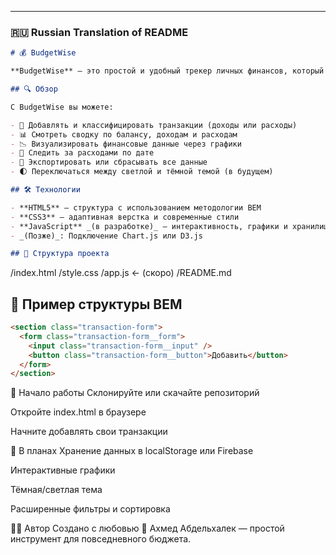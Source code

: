 ---

### 🇷🇺 Russian Translation of README

```markdown
# 💰 BudgetWise

**BudgetWise** — это простой и удобный трекер личных финансов, который помогает отслеживать доходы, расходы и общий баланс.

## 🔍 Обзор

С BudgetWise вы можете:

- 🧾 Добавлять и классифицировать транзакции (доходы или расходы)
- 📊 Смотреть сводку по балансу, доходам и расходам
- 📉 Визуализировать финансовые данные через графики
- 📅 Следить за расходами по дате
- 💾 Экспортировать или сбрасывать все данные
- 🌓 Переключаться между светлой и тёмной темой (в будущем)

## 🛠 Технологии

- **HTML5** — структура с использованием методологии BEM
- **CSS3** — адаптивная верстка и современные стили
- **JavaScript** _(в разработке)_ — интерактивность, графики и хранилище
- _(Позже)_: Подключение Chart.js или D3.js

## 📁 Структура проекта
```

/index.html
/style.css
/app.js ← (скоро)
/README.md

## 🧱 Пример структуры BEM

```html
<section class="transaction-form">
  <form class="transaction-form__form">
    <input class="transaction-form__input" />
    <button class="transaction-form__button">Добавить</button>
  </form>
</section>
```

🚀 Начало работы
Склонируйте или скачайте репозиторий

Откройте index.html в браузере

Начните добавлять свои транзакции

📌 В планах
Хранение данных в localStorage или Firebase

Интерактивные графики

Тёмная/светлая тема

Расширенные фильтры и сортировка

👨‍💻 Автор
Создано с любовью 💚 Ахмед Абдельхалек — простой инструмент для повседневного бюджета.
